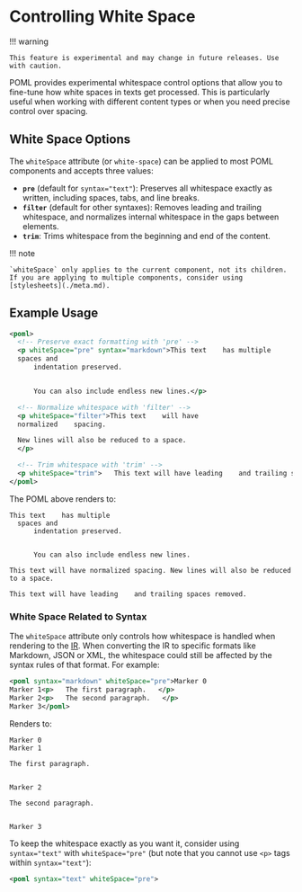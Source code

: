 # Controlling White Space

!!! warning

    This feature is experimental and may change in future releases. Use with caution.

POML provides experimental whitespace control options that allow you to fine-tune how white spaces in texts get processed. This is particularly useful when working with different content types or when you need precise control over spacing.

## White Space Options

The `whiteSpace` attribute (or `white-space`) can be applied to most POML components and accepts three values:

- **`pre`** (default for `syntax="text"`): Preserves all whitespace exactly as written, including spaces, tabs, and line breaks.
- **`filter`** (default for other syntaxes): Removes leading and trailing whitespace, and normalizes internal whitespace in the gaps between elements.
- **`trim`**: Trims whitespace from the beginning and end of the content.

!!! note

    `whiteSpace` only applies to the current component, not its children. If you are applying to multiple components, consider using [stylesheets](./meta.md).

## Example Usage 

```xml
<poml>
  <!-- Preserve exact formatting with 'pre' -->
  <p whiteSpace="pre" syntax="markdown">This text    has multiple
  spaces and
      indentation preserved.


      You can also include endless new lines.</p>

  <!-- Normalize whitespace with 'filter' -->
  <p whiteSpace="filter">This text    will have
  normalized    spacing.

  New lines will also be reduced to a space.
  </p>

  <!-- Trim whitespace with 'trim' -->
  <p whiteSpace="trim">   This text will have leading    and trailing spaces removed.   </p>
</poml>
```

The POML above renders to:

```text
This text    has multiple
  spaces and
      indentation preserved.


      You can also include endless new lines.

This text will have normalized spacing. New lines will also be reduced to a space.

This text will have leading    and trailing spaces removed.
```

### White Space Related to Syntax

The `whiteSpace` attribute only controls how whitespace is handled when rendering to the [IR](../deep-dive/ir.md). When converting the IR to specific formats like Markdown, JSON or XML, the whitespace could still be affected by the syntax rules of that format. For example:

```xml
<poml syntax="markdown" whiteSpace="pre">Marker 0
Marker 1<p>   The first paragraph.   </p>
Marker 2<p>   The second paragraph.   </p>
Marker 3</poml>
```

Renders to:

```text
Marker 0
Marker 1

The first paragraph.


Marker 2

The second paragraph.


Marker 3
```

To keep the whitespace exactly as you want it, consider using `syntax="text"` with `whiteSpace="pre"` (but note that you cannot use `<p>` tags within `syntax="text"`):

```xml
<poml syntax="text" whiteSpace="pre">
```
